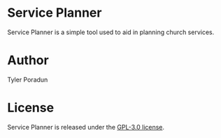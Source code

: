 # Service Planner

Service Planner is a simple tool used to aid in planning church services.

# Author

Tyler Poradun

# License

Service Planner is released under the [GPL-3.0 license](https://www.gnu.org/licenses/gpl-3.0.en.html).